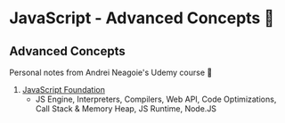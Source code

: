 # JavaScript - Advanced Concepts 🚀

## Advanced Concepts

Personal notes from Andrei Neagoie's Udemy course 📝

1.  [JavaScript Foundation](02-js_foundation.md)
    - JS Engine, Interpreters, Compilers, Web API, Code Optimizations, Call Stack & Memory Heap, JS Runtime, Node.JS
